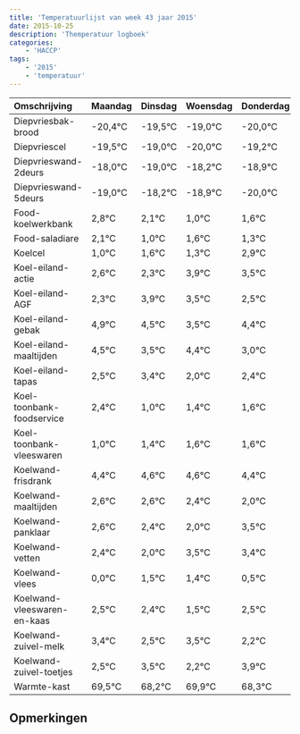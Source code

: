 ```yaml
---
title: 'Temperatuurlijst van week 43 jaar 2015'
date: 2015-10-25
description: 'Themperatuur logboek'
categories:
    - 'HACCP'
tags:
    - '2015'
    - 'temperatuur'
---
```

|Omschrijving|Maandag|Dinsdag|Woensdag|Donderdag|Vrijdag|Zaterdag|Zondag|
|:---|:---|:---|:---|:---|:---|:---|:---|
|Diepvriesbak-brood|-20,4°C|-19,5°C|-19,0°C|-20,0°C|-19,2°C|-19,9°C|-21,0°C|
|Diepvriescel|-19,5°C|-19,0°C|-20,0°C|-19,2°C|-19,9°C|-21,0°C|-20,4°C|
|Diepvrieswand-2deurs|-18,0°C|-19,0°C|-18,2°C|-18,9°C|-20,0°C|-19,4°C|-19,7°C|
|Diepvrieswand-5deurs|-19,0°C|-18,2°C|-18,9°C|-20,0°C|-19,4°C|-19,7°C|-18,1°C|
|Food-koelwerkbank|2,8°C|2,1°C|1,0°C|1,6°C|1,3°C|2,9°C|2,5°C|
|Food-saladiare|2,1°C|1,0°C|1,6°C|1,3°C|2,9°C|2,5°C|1,5°C|
|Koelcel|1,0°C|1,6°C|1,3°C|2,9°C|2,5°C|1,5°C|2,4°C|
|Koel-eiland-actie|2,6°C|2,3°C|3,9°C|3,5°C|2,5°C|3,4°C|2,0°C|
|Koel-eiland-AGF|2,3°C|3,9°C|3,5°C|2,5°C|3,4°C|2,0°C|2,4°C|
|Koel-eiland-gebak|4,9°C|4,5°C|3,5°C|4,4°C|3,0°C|3,4°C|3,6°C|
|Koel-eiland-maaltijden|4,5°C|3,5°C|4,4°C|3,0°C|3,4°C|3,6°C|3,6°C|
|Koel-eiland-tapas|2,5°C|3,4°C|2,0°C|2,4°C|2,6°C|2,6°C|2,4°C|
|Koel-toonbank-foodservice|2,4°C|1,0°C|1,4°C|1,6°C|1,6°C|1,4°C|1,0°C|
|Koel-toonbank-vleeswaren|1,0°C|1,4°C|1,6°C|1,6°C|1,4°C|1,0°C|2,5°C|
|Koelwand-frisdrank|4,4°C|4,6°C|4,6°C|4,4°C|4,0°C|5,5°C|5,4°C|
|Koelwand-maaltijden|2,6°C|2,6°C|2,4°C|2,0°C|3,5°C|3,4°C|2,5°C|
|Koelwand-panklaar|2,6°C|2,4°C|2,0°C|3,5°C|3,4°C|2,5°C|3,5°C|
|Koelwand-vetten|2,4°C|2,0°C|3,5°C|3,4°C|2,5°C|3,5°C|2,2°C|
|Koelwand-vlees|0,0°C|1,5°C|1,4°C|0,5°C|1,5°C|0,2°C|1,9°C|
|Koelwand-vleeswaren-en-kaas|2,5°C|2,4°C|1,5°C|2,5°C|1,2°C|2,9°C|1,3°C|
|Koelwand-zuivel-melk|3,4°C|2,5°C|3,5°C|2,2°C|3,9°C|2,3°C|2,6°C|
|Koelwand-zuivel-toetjes|2,5°C|3,5°C|2,2°C|3,9°C|2,3°C|2,6°C|2,7°C|
|Warmte-kast|69,5°C|68,2°C|69,9°C|68,3°C|68,6°C|68,7°C|68,0°C|

## Opmerkingen


